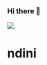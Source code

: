 ### Hi there 👋

<!--
**biggie-pti/biggie-pti** is a ✨ _special_ ✨ repository because its `README.md` (this file) appears on your GitHub profile.

Here are some ideas to get you started:

- 🔭 I’m currently working on stock management api using golang
- 🌱 I’m currently learning golang and c#
- 👯 I’m looking to collaborate on developing web APIs
- 🤔 I’m looking for help with front end development
- 💬 Ask me about back end development
- 📫 How to reach me: bbigwel@gmail.com
- 😄 Pronouns: ...
- ⚡ Fun fact: ...
-->

<img src="{
          https://img.shields.io/badge/MongoDB-4EA94B?style=for-the-badge&logo=mongodb&logoColor=white
          }">

<body>

<h1>ndini</h1>
</body>
